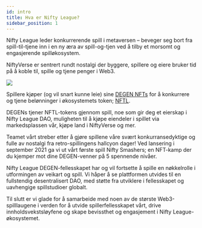 ```yaml
---
id: intro
title: Hva er Nifty League?
sidebar_position: 1
---
```


Nifty League leder konkurrerende spill i metaversen – beveger seg bort fra spill-til-tjene inn i en ny æra av spill-og-tjen ved å tilby et morsomt og engasjerende spilløkosystem.

NiftyVerse er sentrert rundt nostalgi der byggere, spillere og eiere bruker tid på å koble til, spille og tjene penger i Web3.

![](/img/story.gif)

Spillere kjøper (og vil snart kunne leie) sine [DEGEN NFTs](https://opensea.io/collection/niftydegen) for å konkurrere og tjene belønninger i økosystemets token; [NFTL](https://www.coingecko.com/en/coins/nifty-league).

DEGENs tjener NFTL-tokens gjennom spill, noe som gir deg et eierskap i Nifty League DAO, muligheten til å kjøpe eiendeler i spillet via markedsplassen vår, kjøpe land i NiftyVerse og mer.

Teamet vårt streber etter å gjøre spillene våre svært konkurransedyktige og fulle av nostalgi fra retro-spillingens hallcyon dager! Ved lansering i september 2021 ga vi ut vårt første spill Nifty Smashers; en NFT-kamp der du kjemper mot dine DEGEN-venner på 5 spennende nivåer.

Nifty League DEGEN-fellesskapet har og vil fortsette å spille en nøkkelrolle i utformingen av veikart og spill. Vi håper å se plattformen utvides til en fullstendig desentralisert DAO, med støtte fra utviklere i fellesskapet og uavhengige spillstudioer globalt.

Til slutt er vi glade for å samarbeide med noen av de største Web3-spilllaugene i verden for å utvide spillerfellesskapet vårt, drive innholdsvekstsløyfene og skape bevissthet og engasjement i Nifty League-økosystemet.
